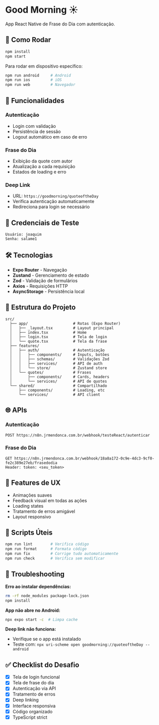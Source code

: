 # Good Morning ☀️

App React Native de Frase do Dia com autenticação.

## 🚀 Como Rodar

```bash
npm install
npm start
```

Para rodar em dispositivo específico:

```bash
npm run android     # Android
npm run ios         # iOS
npm run web         # Navegador
```

## 📱 Funcionalidades

### Autenticação

- Login com validação
- Persistência de sessão
- Logout automático em caso de erro

### Frase do Dia

- Exibição da quote com autor
- Atualização a cada requisição
- Estados de loading e erro

### Deep Link

- URL: `https://goodmorning/quoteoftheDay`
- Verifica autenticação automaticamente
- Redireciona para login se necessário

## 🔑 Credenciais de Teste

```
Usuário: joaquim
Senha: salame1
```

## 🛠️ Tecnologias

- **Expo Router** - Navegação
- **Zustand** - Gerenciamento de estado
- **Zod** - Validação de formulários
- **Axios** - Requisições HTTP
- **AsyncStorage** - Persistência local

## 📁 Estrutura do Projeto

```
src/
  ├── app/                    # Rotas (Expo Router)
  │   ├── _layout.tsx         # Layout principal
  │   ├── index.tsx           # Home
  │   ├── login.tsx           # Tela de login
  │   └── quote.tsx           # Tela da frase
  ├── features/
  │   ├── auth/               # Autenticação
  │   │   ├── components/     # Inputs, botões
  │   │   ├── schemas/        # Validações Zod
  │   │   ├── services/       # API de auth
  │   │   └── store/          # Zustand store
  │   └── quotes/             # Frases
  │       ├── components/     # Cards, headers
  │       └── services/       # API de quotes
  └── shared/                 # Compartilhado
      ├── components/         # Loading, etc
      └── services/           # API client
```

## 🌐 APIs

### Autenticação

```
POST https://n8n.jrmendonca.com.br/webhook/testeReact/autenticar
```

### Frase do Dia

```
GET https://n8n.jrmendonca.com.br/webhook/18a8a172-0c9e-4dc3-9cf0-fe2c389e27eb/frasedodia
Header: token: <seu_token>
```

## 🎨 Features de UX

- Animações suaves
- Feedback visual em todas as ações
- Loading states
- Tratamento de erros amigável
- Layout responsivo

## 📝 Scripts Úteis

```bash
npm run lint        # Verifica código
npm run format      # Formata código
npm run fix         # Corrige tudo automaticamente
npm run check       # Verifica sem modificar
```

## 🐛 Troubleshooting

**Erro ao instalar dependências:**

```bash
rm -rf node_modules package-lock.json
npm install
```

**App não abre no Android:**

```bash
npx expo start -c  # Limpa cache
```

**Deep link não funciona:**

- Verifique se o app está instalado
- Teste com: `npx uri-scheme open goodmorning://quoteoftheDay --android`

## ✅ Checklist do Desafio

- [x] Tela de login funcional
- [x] Tela de frase do dia
- [x] Autenticação via API
- [x] Tratamento de erros
- [x] Deep linking
- [x] Interface responsiva
- [x] Código organizado
- [x] TypeScript strict
